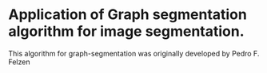 # Application of Graph segmentation algorithm for image segmentation.

This algorithm for graph-segmentation was originally developed by Pedro F. Felzen